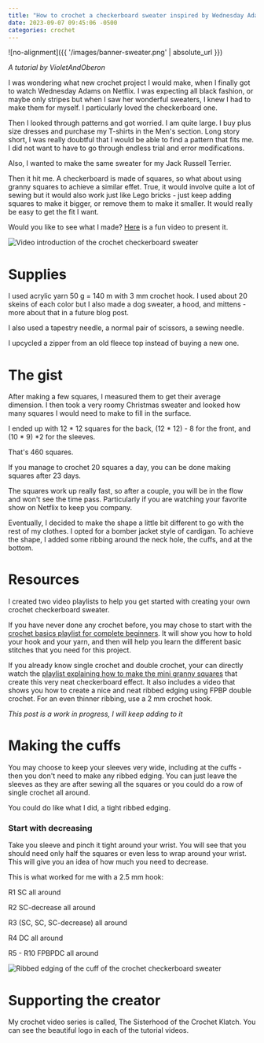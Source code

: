 ```yaml
---
title: "How to crochet a checkerboard sweater inspired by Wednesday Adams"
date: 2023-09-07 09:45:06 -0500
categories: crochet
---
```


![no-alignment]({{ '/images/banner-sweater.png' | absolute_url }})

*A tutorial by VioletAndOberon*

I was wondering what new crochet project I would make, when I finally got to watch Wednesday Adams on Netflix. I was expecting all black fashion, or maybe only stripes but when I saw her wonderful sweaters, I knew I had to make them for myself. I particularly loved the checkerboard one.

Then I looked through patterns and got worried. I am quite large. I buy plus size dresses and purchase my T-shirts in the Men's section. Long story short, I was really doubtful that I would be able to find a pattern that fits me. I did not want to have to go through endless trial and error modifications.

Also, I wanted to make the same sweater for my Jack Russell Terrier. 

Then it hit me. A checkerboard is made of squares, so what about using granny squares to achieve a similar effet. True, it would involve quite a lot of sewing but it would also work just like Lego bricks - just keep adding squares to make it bigger, or remove them to make it smaller. It would really be easy to get the fit I want.

Would you like to see what I made? [Here](https://www.youtube.com/watch?v=Us1_Rs8g8R0&list=PLtZSxfbYmdW-c4xkg4rFMZgigdKiLq2vV&index=1
) is a fun video to present it.

![Video introduction of the crochet checkerboard sweater](/images/video-checkerboard-sweater-intro.png)

# Supplies

I used acrylic yarn 50 g = 140 m with 3 mm crochet hook. I used about 20 skeins of each color but I also made a dog sweater, a hood, and mittens - more about that in a future blog post.

I also used a tapestry needle, a normal pair of scissors, a sewing needle. 

I upcycled a zipper from an old fleece top instead of buying a new one.

# The gist

After making a few squares, I measured them to get their average dimension. I then took a very roomy Christmas sweater and looked how many squares I would need to make to fill in the surface.

I ended up with 12 * 12 squares for the back, (12 * 12) - 8 for the front, and (10 * 9) *2 for the sleeves.

That's 460 squares.

If you manage to crochet 20 squares a day, you can be done making squares after 23 days.

The squares work up really fast, so after a couple, you will be in the flow and won't see the time pass. Particularly if you are watching your favorite show on Netflix to keep you company.

Eventually, I decided to make the shape a little bit different to go with the rest of my clothes. I opted for a bomber jacket style of cardigan. To achieve the shape, I added some ribbing around the neck hole, the cuffs, and at the bottom.

# Resources

I created two video playlists to help you get started with creating your own crochet checkerboard sweater. 

If you have never done any crochet before, you may chose to start with the [crochet basics playlist for complete beginners](https://www.youtube.com/playlist?list=PLtZSxfbYmdW_hMOUHJLvhn_nH9zW9WLY9). It will show you how to hold your hook and your yarn, and then will help you learn the different basic stitches that you need for this project.

If you already know single crochet and double crochet, your can directly watch the [playlist explaining how to make the mini granny squares](https://www.youtube.com/playlist?list=PLtZSxfbYmdW-c4xkg4rFMZgigdKiLq2vV) that create this very neat checkerboard effect. It also includes a video that shows you how to create a nice and neat ribbed edging using FPBP double crochet. For an even thinner ribbing, use a 2 mm crochet hook.

*This post is a work in progress, I will keep adding to it*

# Making the cuffs

You may choose to keep your sleeves very wide, including at the cuffs - then you don't need to make any ribbed edging. You can just leave the sleeves as they are after sewing all the squares or you could do a row of single crochet all around. 

You could do like what I did, a tight ribbed edging. 

### Start with decreasing

Take you sleeve and pinch it tight around your wrist. You will see that you should need only half the squares or even less to wrap around your wrist. This will give you an idea of how much you need to decrease. 

This is what worked for me with a 2.5 mm hook:

R1 SC all around

R2 SC-decrease all around

R3 (SC, SC, SC-decrease) all around

R4 DC all around

R5 - R10 FPBPDC all around

![Ribbed edging of the cuff of the crochet checkerboard sweater](/images/cuff.jpg)


# Supporting the creator

My crochet video series is called, The Sisterhood of the Crochet Klatch. You can see the beautiful logo in each of the tutorial videos.











